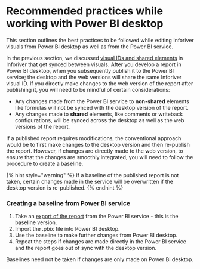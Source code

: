# Recommended practices while working with Power BI desktop

This section outlines the best practices to be followed while editing Inforiver visuals from Power BI desktop as well as from the Power BI service.&#x20;

In the previous section, we discussed [visual IDs and shared elements](safe-procedures-for-copying-writeback-matrix-visuals.md#visual-ids) in Inforiver that get synced between visuals. After you develop a report in Power BI desktop, when you subsequently publish it to the Power BI service; the desktop and the web versions will share the same Inforiver visual ID. If you directly make changes to the web version of the report after publishing it, you will need to be mindful of certain considerations:

* Any changes made from the Power BI service to **non-shared** elements like formulas will not be synced with the desktop version of the report.&#x20;
* Any changes made to **shared** elements, like comments or writeback configurations, will be synced across the desktop as well as the web versions of the report.

If a published report requires modifications, the conventional approach would be to first make changes to the desktop version and then re-publish the report. However, if changes are directly made to the web version, to ensure that the changes are smoothly integrated, you will need to follow the procedure to create a baseline.

{% hint style="warning" %}
If a baseline of the published report is not taken, certain changes made in the service will be overwritten if the desktop version is re-published.
{% endhint %}

### Creating a baseline from Power BI service

1. Take an [export of the report](https://learn.microsoft.com/en-us/power-bi/create-reports/service-export-to-pbix) from the Power BI service - this is the baseline version.
2. Import the .pbix file into Power BI desktop.
3. Use the baseline to make further changes from Power BI desktop.
4. Repeat the steps if changes are made directly in the Power BI service and the report goes out of sync with the desktop version.

Baselines need not be taken if changes are only made on Power BI desktop.
